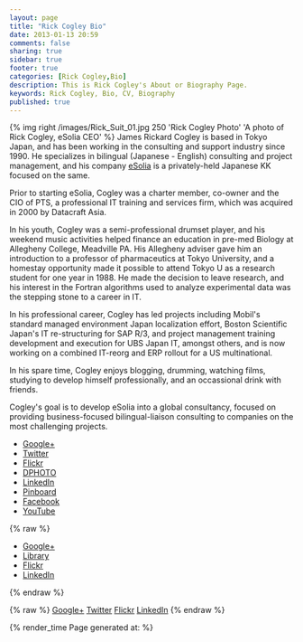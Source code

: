 ```yaml
---
layout: page
title: "Rick Cogley Bio"
date: 2013-01-13 20:59
comments: false
sharing: true
sidebar: true
footer: true
categories: [Rick Cogley,Bio]
description: This is Rick Cogley's About or Biography Page.
keywords: Rick Cogley, Bio, CV, Biography
published: true
---
```

{% img right /images/Rick_Suit_01.jpg 250 'Rick Cogley Photo' 'A photo of Rick Cogley, eSolia CEO' %} James Rickard Cogley is based in Tokyo Japan, and has been working in the consulting and support industry since 1990. He specializes in bilingual (Japanese - English) consulting and project management, and his company [eSolia](http://www.esolia.com) is a privately-held Japanese KK focused on the same.

Prior to starting eSolia, Cogley was a charter member, co-owner and the CIO of PTS, a professional IT training and services firm, which was acquired in 2000 by Datacraft Asia.

In his youth, Cogley was a semi-professional drumset player, and his weekend music activities helped finance an education in pre-med Biology at Allegheny College, Meadville PA. His Allegheny adviser gave him an introduction to a professor of pharmaceutics at Tokyo University, and a homestay opportunity made it possible to attend Tokyo U as a research student for one year in 1988. He made the decision to leave research, and his interest in the Fortran algorithms used to analyze experimental data was the stepping stone to a career in IT.

In his professional career, Cogley has led projects including Mobil's standard managed environment Japan localization effort, Boston Scientific Japan's IT re-structuring for SAP R/3, and project management training development and execution for UBS Japan IT, amongst others, and is now working on a combined IT-reorg and ERP rollout for a US multinational.

In his spare time, Cogley enjoys blogging, drumming, watching films, studying to develop himself professionally, and an occassional drink with friends.

Cogley's goal is to develop eSolia into a global consultancy, focused on providing business-focused bilingual-liaison consulting to companies on the most challenging projects.

* [Google+](https://plus.google.com/u/0/107046878530748803729/posts)
* [Twitter](http://twitter.com/rickcogley)
* [Flickr](http://www.flickr.com/photos/rickcogley/)
* [DPHOTO](http://rickcogley.dphoto.com)
* [LinkedIn](http://www.linkedin.com/in/rickcogley)
* [Pinboard](https://pinboard.in/u:rickcogley)
* [Facebook](https://www.facebook.com/rickcogley)
* [YouTube](http://www.youtube.com/user/rickcogley)


{% raw %}
<ul class="nav nav-list">
  <li class="active"><a href="https://plus.google.com/u/0/107046878530748803729/posts"><i class="icon-google-plus"></i> Google+</a></li>
  <li><a href="http://twitter.com/rickcogley"><i class="icon-twitter"></i> Library</a></li>
  <li><a href="http://www.flickr.com/photos/rickcogley/"><i class="icon-camera"></i> Flickr</a></li>
  <li><a href="http://www.linkedin.com/in/rickcogley"><i class="icon-linkedin-sign"></i> LinkedIn</a></li>
</ul>
{% endraw %}


{% raw %}
<a class="btn btn-danger" href="https://plus.google.com/u/0/107046878530748803729/posts"><i class="icon-google-plus icon-large"></i> Google+</a>
<a class="btn btn-success" href="http://twitter.com/rickcogley"><i class="icon-twitter icon-large"></i> Twitter</a>
<a class="btn btn-inverse" href="http://www.flickr.com/photos/rickcogley/"><i class="icon-camera-retro icon-large"></i> Flickr</a>
<a class="btn btn-info" href="http://www.linkedin.com/in/rickcogley"><i class="icon-linkedin-sign icon-large"></i> LinkedIn</a>
{% endraw %}


{% render_time Page generated at: %}